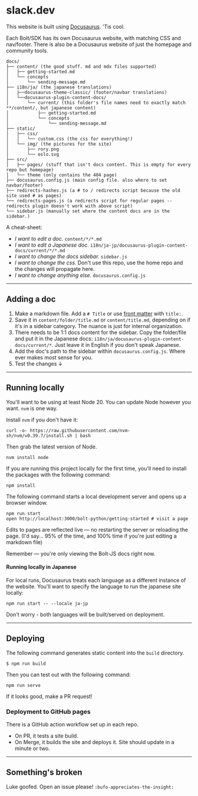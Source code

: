 # slack.dev

This website is built using [Docusaurus](https://docusaurus.io/). 'Tis cool.

Each Bolt/SDK has its own Docusaurus website, with matching CSS and nav/footer. There is also be a Docusaurus website of just the homepage and community tools. 

```
docs/
├── content/ (the good stuff. md and mdx files supported)
│   ├── getting-started.md
│   └── concepts
│       └── sending-message.md
├── i18n/ja/ (the japanese translations)
│   ├──docusaurus-theme-classic/ (footer/navbar translations)
│   └──docusaurus-plugin-content-docs/
│       └── current/ (this folder's file names need to exactly match **/content/, but japanese content)
│           ├── getting-started.md
│           └── concepts
│               └── sending-message.md
├── static/
│   ├── css/
│   │   └── custom.css (the css for everything!)
│   └── img/ (the pictures for the site)
│       ├── rory.png 
│       └── oslo.svg 
├── src/
│   ├── pages/ (stuff that isn't docs content. This is empty for every repo but homepage)
│   └── theme (only contains the 404 page)
├── docusaurus.config.js (main config file. also where to set navbar/footer)
├── redirects-hashes.js (a # to / redirects script because the old site used # as pages)
└── redirects-pages.js (a redirects script for regular pages -- redirects plugin doesn't work with above script)
└── sidebar.js (manually set where the content docs are in the sidebar.)
```

A cheat-sheet:
* _I want to edit a doc._ `content/*/*.md`
* _I want to edit a Japanese doc._ `i18n/ja-jp/docusaurus-plugin-content-docs/current/*/*.md`
* _I want to change the docs sidebar._ `sidebar.js`
* _I want to change the css._ Don't use this repo, use the home repo and the changes will propagate here.
* _I want to change anything else._ `docusaurus.config.js`

----

## Adding a doc

1. Make a markdown file. Add a `# Title` or use [front matter](https://docusaurus.io/docs/next/create-doc) with `title:`. 
2. Save it in `content/folder/title.md` or `content/title.md`, depending on if it's in a sidebar category. The nuance is just for internal organization.
3. There needs to be 1:1 docs content for the sidebar. Copy the folder/file and put it in the Japanese docs: `i18n/ja/docusaurus-plugin-content-docs/current/*`. Just leave it in English if you don't speak Japanese. 
4. Add the doc's path to the sidebar within `docusaurus.config.js`. Where ever makes most sense for you.
5. Test the changes ↓

---

## Running locally

You'll want to be using at least Node 20. You can update Node however you want. `nvm` is one way. 

Install `nvm` if you don't have it:

```
curl -o- https://raw.githubusercontent.com/nvm-sh/nvm/v0.39.7/install.sh | bash
```

Then grab the latest version of Node.

```
nvm install node
```


If you are running this project locally for the first time, you'll need to install the packages with the following command:

```
npm install
```

The following command starts a local development server and opens up a browser window. 

```
npm run start
open http://localhost:3000/bolt-python/getting-started # visit a page
```

Edits to pages are reflected live — no restarting the server or reloading the page. (I'd say... 95% of the time, and 100% time if you're just editing a markdown file)

Remember — you're only viewing the Bolt-JS docs right now.

#### Running locally in Japanese

For local runs, Docusaurus treats each language as a different instance of the website. You'll want to specify the language to run the japanese site locally:

```
npm run start -- --locale ja-jp
```

Don't worry - both languages will be built/served on deployment. 

---

## Deploying

The following command generates static content into the `build` directory. 

```
$ npm run build
```

Then you can test out with the following command: 

```
npm run serve
```

If it looks good, make a PR request!

### Deployment to GitHub pages

There is a GitHub action workflow set up in each repo. 

* On PR, it tests a site build.
* On Merge, it builds the site and deploys it. Site should update in a minute or two.

---

## Something's broken

Luke goofed. Open an issue please! `:bufo-appreciates-the-insight:`